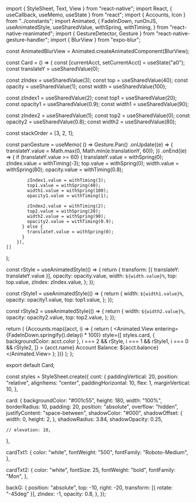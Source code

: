 import { StyleSheet, Text, View } from "react-native";
import React, { useCallback, useMemo, useState } from "react";
import { Accounts, Icon } from "../constants";
import Animated, {
FadeInDown,
runOnJS,
useAnimatedStyle,
useSharedValue,
withSpring,
withTiming,
} from "react-native-reanimated";
import { GestureDetector, Gesture } from "react-native-gesture-handler";
import { BlurView } from "expo-blur";

const AnimatedBlurView = Animated.createAnimatedComponent(BlurView);

const Card = () => {
const [currentAcct, setCurrentAcct] = useState("a0");
const translateY = useSharedValue(0);

const zIndex = useSharedValue(3);
const top = useSharedValue(40);
const opacity = useSharedValue(1);
const width = useSharedValue(100);

const zIndex1 = useSharedValue(2);
const top1 = useSharedValue(20);
const opacity1 = useSharedValue(0.9);
const width1 = useSharedValue(90);

const zIndex2 = useSharedValue(1);
const top2 = useSharedValue(0);
const opacity2 = useSharedValue(0.8);
const width2 = useSharedValue(80);

const stackOrder = [3, 2, 1];

const panGesture = useMemo(
() =>
Gesture.Pan()
.onUpdate((e) => {
translateY.value = Math.max(0, Math.min(e.translationY, 60));
})
.onEnd((e) => {
if (translateY.value >= 60) {
translateY.value = withSpring(0);
zIndex.value = withTiming(-3);
top.value = withSpring(0);
width.value = withSpring(80);
opacity.value = withTiming(0.8);

            zIndex1.value = withTiming(3);
            top1.value = withSpring(40);
            width1.value = withSpring(100);
            opacity1.value = withTiming(1);

            zIndex2.value = withTiming(2);
            top2.value = withSpring(20);
            width2.value = withSpring(90);
            opacity2.value = withTiming(0.9);
          } else {
            translateY.value = withSpring(0);
          }
        }),
    []

);

const rStyle = useAnimatedStyle(() => {
return {
transform: [{ translateY: translateY.value }],
opacity: opacity.value,
width: `${width.value}%`,
top: top.value,
zIndex: zIndex.value,
};
});

const rStyle1 = useAnimatedStyle(() => {
return {
width: `${width1.value}%`,
opacity: opacity1.value,
top: top1.value,
};
});

const rStyle2 = useAnimatedStyle(() => {
return {
width: `${width2.value}%`,
opacity: opacity2.value,
top: top2.value,
};
});

return (
<View style={styles.cont}>
{Accounts.map((acct, i) => {
return (
<GestureDetector gesture={panGesture} key={acct.id}>
<Animated.View
entering={FadeInDown.springify().delay(i \* 100)}
style={[
styles.card,
{ backgroundColor: acct.color },
i === 2 && rStyle,
i === 1 && rStyle1,
i === 0 && rStyle2,
]} >
<Text style={styles.cardTxt1}>{acct.name} Account</Text>
<View>
<Text style={styles.cardTxt1}>Balance: </Text>
<Text style={styles.cardTxt2}>${acct.balance}</Text>
</View>
<Icon i={acct.id} style={styles.backG} />
</Animated.View>
</GestureDetector>
);
})}
</View>
);
};

export default Card;

const styles = StyleSheet.create({
cont: {
paddingVertical: 20,
position: "relative",
alignItems: "center",
paddingHorizontal: 10,
flex: 1,
marginVertical: 10,
},

card: {
backgroundColor: "#001c55",
height: 180,
width: "100%",
borderRadius: 10,
padding: 20,
position: "absolute",
overflow: "hidden",
justifyContent: "space-between",
shadowColor: "#000",
shadowOffset: {
width: 0,
height: 2,
},
shadowRadius: 3.84,
shadowOpacity: 0.25,

    // elevation: 10,

},

cardTxt1: {
color: "white",
fontWeight: "500",
fontFamily: "Roboto-Medium",
},

cardTxt2: {
color: "white",
fontSize: 25,
fontWeight: "bold",
fontFamily: "Mon",
},

backG: {
position: "absolute",
top: -10,
right: -20,
transform: [{ rotate: "-45deg" }],
zIndex: -1,
opacity: 0.8,
},
});
